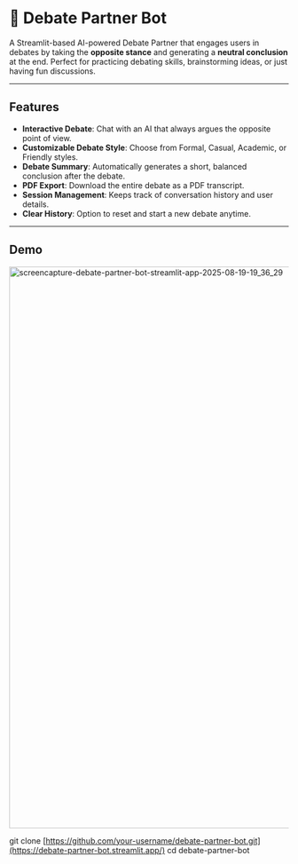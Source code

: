 # 🎤 Debate Partner Bot

A Streamlit-based AI-powered Debate Partner that engages users in debates by taking the **opposite stance** and generating a **neutral conclusion** at the end. Perfect for practicing debating skills, brainstorming ideas, or just having fun discussions.

---

## Features

- **Interactive Debate**: Chat with an AI that always argues the opposite point of view.
- **Customizable Debate Style**: Choose from Formal, Casual, Academic, or Friendly styles.
- **Debate Summary**: Automatically generates a short, balanced conclusion after the debate.
- **PDF Export**: Download the entire debate as a PDF transcript.
- **Session Management**: Keeps track of conversation history and user details.
- **Clear History**: Option to reset and start a new debate anytime.

---

## Demo

<img width="1920" height="1012" alt="screencapture-debate-partner-bot-streamlit-app-2025-08-19-19_36_29" src="https://github.com/user-attachments/assets/3f0044a2-7761-4a25-90f5-4e86a4037f0d" />



git clone [https://github.com/your-username/debate-partner-bot.git](https://debate-partner-bot.streamlit.app/)
cd debate-partner-bot

